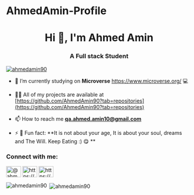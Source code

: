 # AhmedAmin-Profile

<h1 align="center">Hi 👋, I'm Ahmed Amin</h1>
<h3 align="center">A Full stack Student</h3> 

<p align="left"> <a href="https://github.com/ryo-ma/github-profile-trophy"><img src="https://github-profile-trophy.vercel.app/?username=ahmedamin90" alt="ahmedamin90" /></a> </p>

- 🔭 I’m currently studying on **Microverse** https://www.microverse.org/  💻

- 👨‍💻 All of my projects are available at [https://github.com/AhmedAmin90?tab=repositories](https://github.com/AhmedAmin90?tab=repositories)

- 📫 How to reach me **qa.ahmed.amin10@gmail.com** 

- ⚡ 🥳 Fun fact:  **It is not about your age, It is about your soul, dreams and The Will. Keep Eating :) 😋 **

<h3 align="left">Connect with me:</h3>
<p align="left">
<a href="https://twitter.com/@ahmedamin12383" target="blank"><img align="center" src="https://cdn.jsdelivr.net/npm/simple-icons@3.0.1/icons/twitter.svg" alt="@ahmedamin12383" height="30" width="40" /></a>
<a href="https://linkedin.com/in/https://www.linkedin.com/in/web-developer/" target="blank"><img align="center" src="https://cdn.jsdelivr.net/npm/simple-icons@3.0.1/icons/linkedin.svg" alt="https://www.linkedin.com/in/web-developer/" height="30" width="40" /></a>
<a href="https://fb.com/https://www.facebook.com/ahmed.amin.7564/" target="blank"><img align="center" src="https://cdn.jsdelivr.net/npm/simple-icons@3.0.1/icons/facebook.svg" alt="https://www.facebook.com/ahmed.amin.7564/" height="30" width="40" /></a>
</p>


<p><img align="left" src="https://github-readme-stats.vercel.app/api/top-langs?username=ahmedamin90&show_icons=true&locale=en&layout=compact" alt="ahmedamin90" /></p>

<p>&nbsp;<img align="center" src="https://github-readme-stats.vercel.app/api?username=ahmedamin90&show_icons=true&locale=en" alt="ahmedamin90" /></p>
